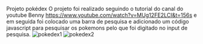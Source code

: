 Projeto pokédex
O projeto foi realizado seguindo o tutorial do canal do youtube Benny https://www.youtube.com/watch?v=MUg12FE2LCI&t=156s e em seguida foi colocado uma barra de pesquisa e adicionado um código javascript para pesquisar os pokemons pelo que foi digitado no input de pesquisa.
![pokedex1](https://github.com/DanielDantas0921/pokedex-web/assets/87837294/6e1e1691-c741-4573-a97a-3cf8d6133c01)
![pokedex2](https://github.com/DanielDantas0921/pokedex-web/assets/87837294/8950e9b0-1d6a-4741-8138-379f3aae6949)
